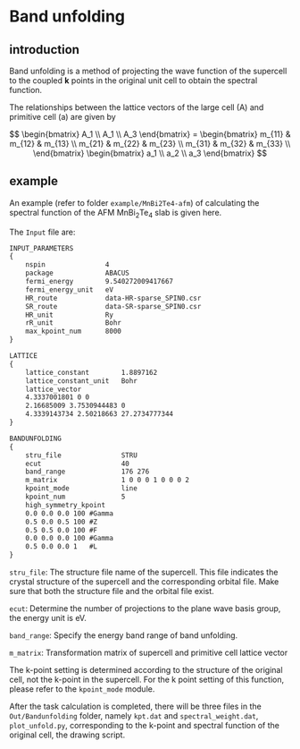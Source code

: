 # Band unfolding

## introduction

Band unfolding is a method of projecting the wave function of the supercell to the coupled $\mathbf{k}$ points in the original unit cell to obtain the spectral function.

The relationships between the lattice vectors of the large cell (A) and  primitive cell (a) are given by

$$
\begin{bmatrix}
    A_1 \\
    A_1 \\
    A_3
\end{bmatrix} = 
\begin{bmatrix}
    m_{11} & m_{12} & m_{13} \\
    m_{21} & m_{22} & m_{23} \\
    m_{31} & m_{32} & m_{33} \\
\end{bmatrix}
\begin{bmatrix}
    a_1 \\
    a_2 \\
    a_3
\end{bmatrix}
$$


## example

An example (refer to folder `example/MnBi2Te4-afm`) of calculating the spectral function of the AFM MnBi$_2$Te$_4$ slab is given here.

The `Input` file are:

```txt {.line-numbers}
INPUT_PARAMETERS
{
    nspin               4
    package             ABACUS
    fermi_energy        9.540272009417667
    fermi_energy_unit   eV
    HR_route            data-HR-sparse_SPIN0.csr
    SR_route            data-SR-sparse_SPIN0.csr
    HR_unit             Ry
    rR_unit             Bohr
    max_kpoint_num      8000
}

LATTICE
{
    lattice_constant        1.8897162
    lattice_constant_unit   Bohr
    lattice_vector
    4.3337001801 0 0 
    2.16685009 3.7530944483 0 
    4.3339143734 2.50218663 27.2734777344 
}

BANDUNFOLDING
{
    stru_file               STRU
    ecut                    40
    band_range              176 276
    m_matrix                1 0 0 0 1 0 0 0 2
    kpoint_mode             line
    kpoint_num              5
    high_symmetry_kpoint
    0.0 0.0 0.0 100 #Gamma
    0.5 0.0 0.5 100 #Z
    0.5 0.5 0.0 100 #F
    0.0 0.0 0.0 100 #Gamma 
    0.5 0.0 0.0 1   #L
}
```
`stru_file`: The structure file name of the supercell. This file indicates the crystal structure of the supercell and the corresponding orbital file. Make sure that both the structure file and the orbital file exist.

`ecut`: Determine the number of projections to the plane wave basis group, the energy unit is eV.

`band_range`: Specify the energy band range of band unfolding.

`m_matrix`: Transformation matrix of supercell and primitive cell lattice vector

The k-point setting is determined according to the structure of the original cell, not the k-point in the supercell. For the k point setting of this function, please refer to the `kpoint_mode` module.

After the task calculation is completed, there will be three files in the `Out/Bandunfolding` folder, namely `kpt.dat` and `spectral_weight.dat`, `plot_unfold.py`, corresponding to the k-point and spectral function of the original cell, the drawing script.
